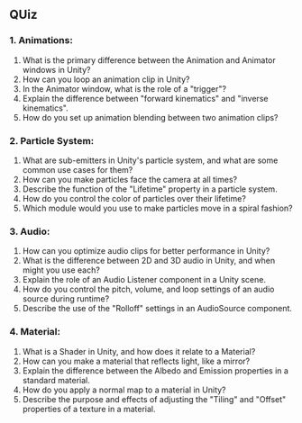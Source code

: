## QUiz

### 1. Animations:
1. What is the primary difference between the Animation and Animator windows in Unity?
2. How can you loop an animation clip in Unity?
3. In the Animator window, what is the role of a "trigger"?
4. Explain the difference between "forward kinematics" and "inverse kinematics".
5. How do you set up animation blending between two animation clips?

### 2. Particle System:
1. What are sub-emitters in Unity's particle system, and what are some common use cases for them?
2. How can you make particles face the camera at all times?
3. Describe the function of the "Lifetime" property in a particle system.
4. How do you control the color of particles over their lifetime?
5. Which module would you use to make particles move in a spiral fashion?

### 3. Audio:
1. How can you optimize audio clips for better performance in Unity?
2. What is the difference between 2D and 3D audio in Unity, and when might you use each?
3. Explain the role of an Audio Listener component in a Unity scene.
4. How do you control the pitch, volume, and loop settings of an audio source during runtime?
5. Describe the use of the "Rolloff" settings in an AudioSource component.

### 4. Material:
1. What is a Shader in Unity, and how does it relate to a Material?
2. How can you make a material that reflects light, like a mirror?
3. Explain the difference between the Albedo and Emission properties in a standard material.
4. How do you apply a normal map to a material in Unity?
5. Describe the purpose and effects of adjusting the "Tiling" and "Offset" properties of a texture in a material.

